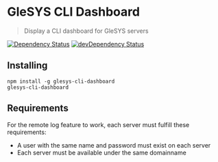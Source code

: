 # GleSYS CLI Dashboard

> Display a CLI dashboard for GleSYS servers

[![Dependency Status](https://david-dm.org/kokarn/glesys-cli-dashboard.svg?theme=shields.io&style=flat)](https://david-dm.org/kokarn/glesys-cli-dashboard)
[![devDependency Status](https://david-dm.org/kokarn/glesys-cli-dashboard/dev-status.svg?theme=shields.io&style=flat)](https://david-dm.org/kokarn/glesys-cli-dashboard#info=devDependencies)

## Installing

```shell
npm install -g glesys-cli-dashboard
glesys-cli-dashboard
```

## Requirements
For the remote log feature to work, each server must fulfill these requirements:
* A user with the same name and password must exist on each server
* Each server must be available under the same domainname
